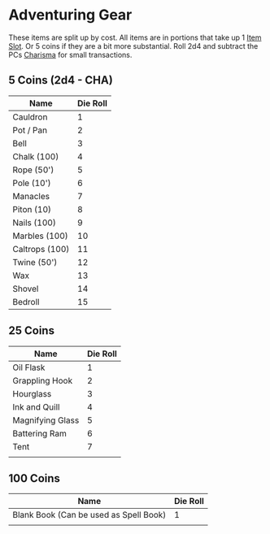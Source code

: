 # Adventuring Gear

These items are split up by cost. All items are in portions that take up 1 [Item Slot](../../Player%20Character%20Components/Derived%20Statistics/Item%20Slots.md). Or 5 coins if they are a bit more substantial. Roll 2d4 and subtract the PCs [Charisma](../../Player%20Character%20Components/Chosen%20Statistics/Charisma.md) for small transactions.
## 5 Coins (2d4 - CHA)

| Name           | Die Roll |
| -------------- | -------- |
| Cauldron       | 1        |
| Pot / Pan      | 2        |
| Bell           | 3        |
| Chalk (100)    | 4        |
| Rope (50')     | 5        |
| Pole (10')     | 6        |
| Manacles       | 7        |
| Piton (10)     | 8        |
| Nails (100)    | 9        |
| Marbles (100)  | 10       |
| Caltrops (100) | 11       |
| Twine (50')    | 12       |
| Wax            | 13       |
| Shovel         | 14       |
| Bedroll        | 15       |

## 25 Coins
| Name             | Die Roll |
| ---------------- | -------- |
| Oil Flask        | 1        |
| Grappling Hook   | 2        |
| Hourglass        | 3        |
| Ink and Quill    | 4        |
| Magnifying Glass | 5        |
| Battering Ram    | 6        |
| Tent             | 7        |
|                  |          |
## 100 Coins
| Name                                   | Die Roll |
| -------------------------------------- | -------- |
| Blank Book (Can be used as Spell Book) | 1        |
|                                        |          |
